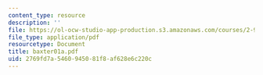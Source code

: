 ```yaml
---
content_type: resource
description: ''
file: https://ol-ocw-studio-app-production.s3.amazonaws.com/courses/2-997-decision-making-in-large-scale-systems-spring-2004/2769fd7a5460945081f8af628e6c220c_baxter01a.pdf
file_type: application/pdf
resourcetype: Document
title: baxter01a.pdf
uid: 2769fd7a-5460-9450-81f8-af628e6c220c
---
```

